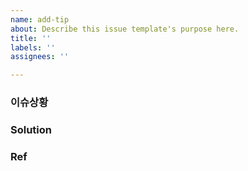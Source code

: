 ```yaml
---
name: add-tip
about: Describe this issue template's purpose here.
title: ''
labels: ''
assignees: ''

---
```


### 이슈상황


### Solution


### Ref
